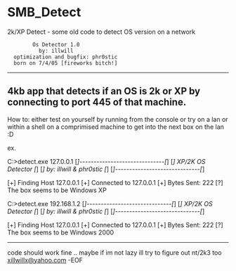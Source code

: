 # SMB_Detect
2k/XP Detect - some old code to detect OS version on a network

            Os Detector 1.0
              by: illwill 
      optimization and bugfix: phr0stic
      born on 7/4/05 [fireworks bitch!]
---------------------------------------------------------------------------------------
4kb app that detects if an OS is 2k or XP by connecting to port 445 of that machine.
---------------------------------------------------------------------------------------
How to:
either test on yourself by running from the console or try on a lan or within a shell
on a comprimised machine to get into the next box on the lan :D

ex.

C:\>detect.exe 127.0.0.1
[*]------------------------------[*]
[*]       XP/2K OS Detector      [*]
[*]    by: illwill & phr0stic    [*]
[*]------------------------------[*]

[+] Finding Host 127.0.0.1
[+] Connected to 127.0.0.1
[+] Bytes Sent: 222
[?] The box seems to be Windows XP


C:\>detect.exe 192.168.1.2
[*]------------------------------[*]
[*]       XP/2K OS Detector      [*]
[*]    by: illwill & phr0stic    [*]
[*]------------------------------[*]

[+] Finding Host 127.0.0.1
[+] Connected to 127.0.0.1
[+] Bytes Sent: 222
[?] The box seems to be Windows 2000


---------------------------------------------------------------------------------------
code should work fine .. maybe if im not lazy ill try to figure out nt/2k3 too
xillwillx@yahoo.com
-EOF


